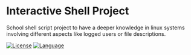 # Interactive Shell Project

School shell script project to have a deeper knowledge in linux systems involving different aspects like logged users or file descriptions.

[![License](https://img.shields.io/badge/license-GPL-blue)](https://www.gnu.org/licenses/gpl-3.0.en.html)
[![Language](https://img.shields.io/badge/language-bash-lightgrey)](https://www.shellscript.sh/)
